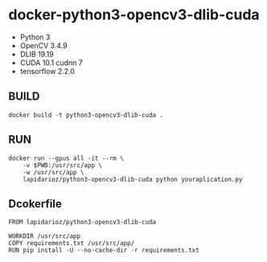 # docker-python3-opencv3-dlib-cuda

* Python 3
* OpenCV 3.4.9
* DLIB 19.19
* CUDA 10.1 cudnn 7
* tensorflow 2.2.0

## BUILD
```
docker build -t python3-opencv3-dlib-cuda .
```
## RUN
```
docker run --gpus all -it --rm \
    -v $PWD:/usr/src/app \
    -w /usr/src/app \
    lapidarioz/python3-opencv3-dlib-cuda python youraplication.py
```

## Dcokerfile
```
FROM lapidarioz/python3-opencv3-dlib-cuda

WORKDIR /usr/src/app
COPY requirements.txt /usr/src/app/
RUN pip install -U --no-cache-dir -r requirements.txt
```
